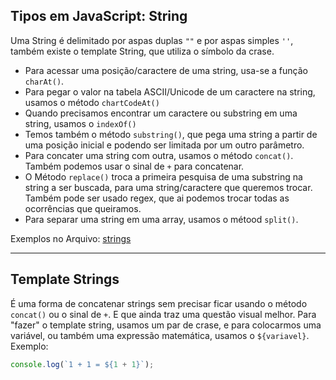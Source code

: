 ## Tipos em JavaScript: String
Uma String é delimitado por aspas duplas `""` e por aspas simples `''`, também existe o template String, que utiliza o símbolo da crase.  
- Para acessar uma posição/caractere de uma string, usa-se a função `charAt()`.
- Para pegar o valor na tabela ASCII/Unicode de um caractere na string, usamos o método `chartCodeAt()`
- Quando precisamos encontrar um caractere ou substring em uma string, usamos o `indexOf()`
- Temos também o método `substring()`, que pega uma string a partir de uma posição inicial e podendo ser limitada por um outro parâmetro.
- Para concater uma string com outra, usamos o método `concat()`. Também podemos usar o sinal de `+` para concatenar.
- O Método `replace()` troca a primeira pesquisa de uma substring na string a ser buscada, para uma string/caractere que queremos trocar. Também pode ser usado regex, que ai podemos trocar todas as ocorrências que queiramos.
- Para separar uma string em uma array, usamos o métood `split()`.

Exemplos no Arquivo: [strings](/2-JavaScript/CursoWebModerno/1-Fundamentos/Exemplos/strings.js)

----
## Template Strings
É uma forma de concatenar strings sem precisar ficar usando o método `concat()` ou o sinal de `+`. E que ainda traz uma questão visual melhor. Para "fazer" o template string, usamos um par de crase, e para colocarmos uma variável, ou também uma expressão matemática, usamos o `${variavel}`.  
Exemplo:  
```js
console.log(`1 + 1 = ${1 + 1}`);
``` 